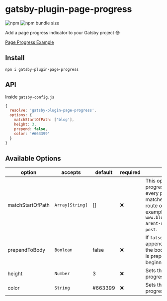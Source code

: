 # gatsby-plugin-page-progress

![npm](https://img.shields.io/npm/v/gatsby-plugin-page-progress.svg?color=green)
![npm bundle size](https://img.shields.io/bundlephobia/min/gatsby-plugin-page-progress.svg)

Add a page progress indicator to your Gatsby project 😎

[Page Progress Example](https://i.imgur.com/8rVqsYF.gifv)

## Install
`npm i gatsby-plugin-page-progress`

## API

Inside `gatsby-config.js`

```js
{
  resolve: 'gatsby-plugin-page-progress',
  options: {
    matchStartOfPath: ['blog'],
    height: 3,
    prepend: false,
    color: '#663399'
  }
}
``` 

## Available Options

| option           | accepts         | default | required | description                                                                                                                                                                                  |
|------------------|-----------------|---------|----------|----------------------------------------------------------------------------------------------------------------------------------------------------------------------------------------------|
| matchStartOfPath | `Array[String]` | []      | ❌        | This option overrides the progress bar to be on every page by default. It matches the beginning route of a given path. For example: `www.blog.com/post/birds-arent-real` would match `post`. |
| prependToBody    | `Boolean`       | false   | ❌        | If `false`, the bar is appended to the end of the body. If `true`, the bar is prepended to the beginning of the body.                                                                        |
| height           | `Number`        | 3       | ❌        | Sets the height of the progress bar.                                                                                                                                                         |
| color            | `String`        | #663399 | ❌        | Sets the color of the progress bar.                                                                                                                                                          |

